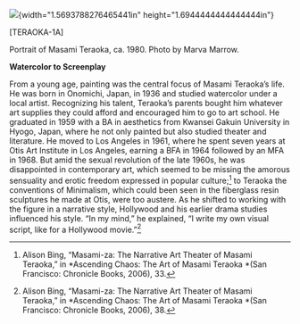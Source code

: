 ![](media/image1.png){width="1.5693788276465441in" height="1.6944444444444444in"}

\[TERAOKA-1A\]

Portrait of Masami Teraoka, ca. 1980. Photo by Marva Marrow.

**Watercolor to Screenplay**

From a young age, painting was the central focus of Masami Teraoka’s life. He was born in Onomichi, Japan, in 1936 and studied watercolor under a local artist. Recognizing his talent, Teraoka’s parents bought him whatever art supplies they could afford and encouraged him to go to art school. He graduated in 1959 with a BA in aesthetics from Kwansei Gakuin University in Hyogo, Japan, where he not only painted but also studied theater and literature. He moved to Los Angeles in 1961, where he spent seven years at Otis Art Institute in Los Angeles, earning a BFA in 1964 followed by an MFA in 1968. But amid the sexual revolution of the late 1960s, he was disappointed in contemporary art, which seemed to be missing the amorous sensuality and erotic freedom expressed in popular culture;[^1] to Teraoka the conventions of Minimalism, which could been seen in the fiberglass resin sculptures he made at Otis, were too austere. As he shifted to working with the figure in a narrative style, Hollywood and his earlier drama studies influenced his style. “In my mind,” he explained, “I write my own visual script, like for a Hollywood movie.”[^2]

[^1]: Alison Bing, “Masami-za: The Narrative Art Theater of Masami Teraoka,” in *Ascending Chaos: The Art of Masami Teraoka *(San Francisco: Chronicle Books, 2006), 33.

[^2]: Alison Bing, “Masami-za: The Narrative Art Theater of Masami Teraoka,” in *Ascending Chaos: The Art of Masami Teraoka *(San Francisco: Chronicle Books, 2006), 38.
